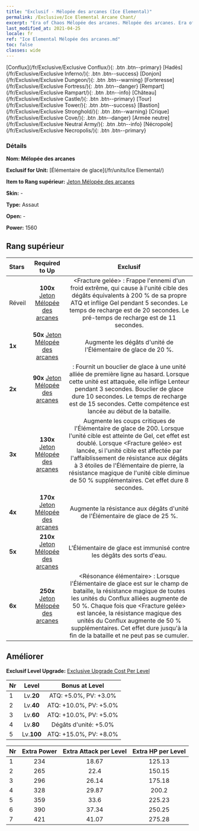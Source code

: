 ```yaml
---
title: "Exclusif - Mélopée des arcanes (Ice Elemental)"
permalink: /Exclusive/Ice Elemental Arcane Chant/
excerpt: "Era of Chaos Mélopée des arcanes. Mélopée des arcanes. Era of Chaos Exclusif Mélopée des arcanes. Élémentaire de glace Exclusif."
last_modified_at: 2021-04-25
locale: fr
ref: "Ice Elemental Mélopée des arcanes.md"
toc: false
classes: wide
---
```

 [Conflux](/fr/Exclusive/Exclusive Conflux/){: .btn .btn--primary} [Hadès](/fr/Exclusive/Exclusive Inferno/){: .btn .btn--success} [Donjon](/fr/Exclusive/Exclusive Dungeon/){: .btn .btn--warning} [Forteresse](/fr/Exclusive/Exclusive Fortress/){: .btn .btn--danger} [Rempart](/fr/Exclusive/Exclusive Rampart/){: .btn .btn--info} [Château](/fr/Exclusive/Exclusive Castle/){: .btn .btn--primary} [Tour](/fr/Exclusive/Exclusive Tower/){: .btn .btn--success} [Bastion](/fr/Exclusive/Exclusive Stronghold/){: .btn .btn--warning} [Crique](/fr/Exclusive/Exclusive Cove/){: .btn .btn--danger} [Armée neutre](/fr/Exclusive/Exclusive Neutral Army/){: .btn .btn--info} [Nécropole](/fr/Exclusive/Exclusive Necropolis/){: .btn .btn--primary} 

### Détails
 **Nom: Mélopée des arcanes** 

 **Exclusif for Unit:** [Élémentaire de glace](/fr/units/Ice Elemental/) 

 **Item to Rang supérieur:** [Jeton Mélopée des arcanes](/ItemsFR/con_915/)

 **Skin:** -

 **Type:** Assaut

 **Open:** -

 **Power:** 1560

## Rang supérieur

  |     Stars    |  Required to Up | Exclusif |
  |:-------------|:---------------:|:---------------:|
  |  Réveil  | **100x** [Jeton Mélopée des arcanes](/ItemsFR/con_915/) | <Fracture gelée> : Frappe l'ennemi d'un froid extrême, qui cause à l'unité cible des dégâts équivalents à 200 % de sa propre ATQ et inflige Gel pendant 5 secondes. Le temps de recharge est de 20 secondes. Le pré-temps de recharge est de 11 secondes. |
  | **1x** <i class="fas fa-star"/> | **50x** [Jeton Mélopée des arcanes](/ItemsFR/con_915/) | Augmente les dégâts d'unité de l'Élémentaire de glace de 20 %. |
  | **2x** <i class="fas fa-star"/> | **90x** [Jeton Mélopée des arcanes](/ItemsFR/con_915/) | <Bouclier de glace> : Fournit un bouclier de glace à une unité alliée de première ligne au hasard. Lorsque cette unité est attaquée, elle inflige Lenteur pendant 3 secondes. Bouclier de glace dure 10 secondes. Le temps de recharge est de 15 secondes. Cette compétence est lancée au début de la bataille. |
  | **3x** <i class="fas fa-star"/> | **130x** [Jeton Mélopée des arcanes](/ItemsFR/con_915/) | Augmente les coups critiques de l'Élémentaire de glace de 200. Lorsque l'unité cible est atteinte de Gel, cet effet est doublé. Lorsque <Fracture gelée> est lancée, si l'unité cible est affectée par l'affaiblissement de résistance aux dégâts à 3 étoiles de l'Élémentaire de pierre, la résistance magique de l'unité cible diminue de 50 % supplémentaires. Cet effet dure 8 secondes. |
  | **4x** <i class="fas fa-star"/> | **170x** [Jeton Mélopée des arcanes](/ItemsFR/con_915/) | Augmente la résistance aux dégâts d'unité de l'Élémentaire de glace de 25 %. |
  | **5x** <i class="fas fa-star"/> | **210x** [Jeton Mélopée des arcanes](/ItemsFR/con_915/) | L'Élémentaire de glace est immunisé contre les dégâts des sorts d'eau. |
  | **6x** <i class="fas fa-star"/> | **250x** [Jeton Mélopée des arcanes](/ItemsFR/con_915/) | <Résonance élémentaire> : Lorsque l'Élémentaire de glace est sur le champ de bataille, la résistance magique de toutes les unités du Conflux alliées augmente de 50 %. Chaque fois que <Fracture gelée> est lancée, la résistance magique des unités du Conflux augmente de 50 % supplémentaires. Cet effet dure jusqu'à la fin de la bataille et ne peut pas se cumuler. |


## Améliorer
 **Exclusif Level Upgrade:** [Exclusive Upgrade Cost Per Level](/Exclusive/ExclusiveUpgradeCostPerLevel/)

  |  Nr  |   Level  | Bonus at Level |
  |:-----|:--------:|:--------------:|
  | 1 | Lv.**20** | ATQ: +5.0%, PV: +3.0% |
  | 2 | Lv.**40** | ATQ: +10.0%, PV: +5.0% |
  | 3 | Lv.**60** | ATQ: +10.0%, PV: +5.0% |
  | 4 | Lv.**80** | Dégâts d'unité: +5.0% |
  | 5 | Lv.**100** | ATQ: +15.0%, PV: +8.0% |


  |  Nr  |  Extra Power | Extra Attack per Level | Extra HP per Level |
  |:-----|:--------:|:--------:|:--------:|
  | 1 | 234 | 18.67 | 125.13 |
  | 2 | 265 | 22.4 | 150.15 |
  | 3 | 296 | 26.14 | 175.18 |
  | 4 | 328 | 29.87 | 200.2 |
  | 5 | 359 | 33.6 | 225.23 |
  | 6 | 390 | 37.34 | 250.25 |
  | 7 | 421 | 41.07 | 275.28 |


